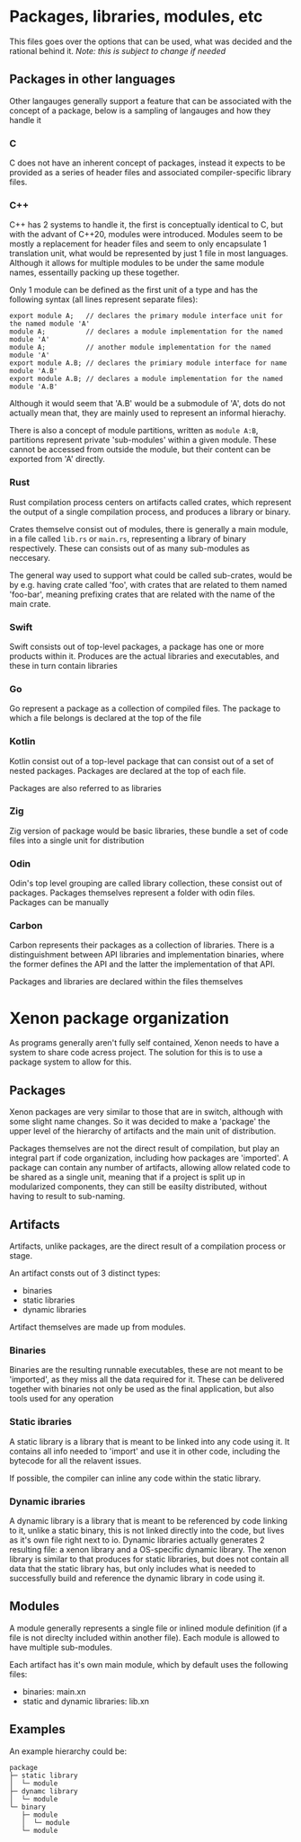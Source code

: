 # Packages, libraries, modules, etc

This files goes over the options that can be used, what was decided and the rational behind it.
_Note: this is subject to change if needed_

## Packages in other languages

Other langauges generally support a feature that can be associated with the concept of a package, below is a sampling of langauges and how they handle it

### C

C does not have an inherent concept of packages, instead it expects to be provided as a series of header files and associated compiler-specific library files.

### C++

C++ has 2 systems to handle it, the first is conceptually identical to C, but with the advant of C++20, modules were introduced.
Modules seem to be mostly a replacement for header files and seem to only encapsulate 1 translation unit, what would be represented by just 1 file in most languages.
Although it allows for multiple modules to be under the same module names, essentailly packing up these together.

Only 1 module can be defined as the first unit of a type and has the following syntax (all lines represent separate files):
```
export module A;   // declares the primary module interface unit for the named module 'A'
module A;          // declares a module implementation for the named module 'A'
module A;          // another module implementation for the named module 'A'
export module A.B; // declares the primiary module interface for name module 'A.B'
export module A.B; // declares a module implementation for the named module 'A.B'
```

Although it would seem that 'A.B' would be a submodule of 'A', dots do not actually mean that, they are mainly used to represent an informal hierachy.

There is also a concept of module partitions, written as `module A:B`, partitions represent private 'sub-modules' within a given module.
These cannot be accessed from outside the module, but their content can be exported from 'A' directly.

### Rust

Rust compilation process centers on artifacts called crates, which represent the output of a single compilation process, and produces a library or binary.

Crates themselve consist out of modules, there is generally a main module, in a file called `lib.rs` or `main.rs`, representing a library of binary respectively.
These can consists out of as many sub-modules as neccesary.

The general way used to support what could be called sub-crates, would be by e.g. having crate called 'foo', with crates that are related to them named 'foo-bar',
meaning prefixing crates that are related with the name of the main crate.

### Swift

Swift consists out of top-level packages, a package has one or more products within it.
Produces are the actual libraries and executables, and these in turn contain libraries

### Go

Go represent a package as a collection of compiled files.
The package to which a file belongs is declared at the top of the file

### Kotlin

Kotlin consist out of a top-level package that can consist out of a set of nested packages.
Packages are declared at the top of each file.

Packages are also referred to as libraries

### Zig

Zig version of package would be basic libraries, these bundle a set of code files into a single unit for distribution

### Odin

Odin's top level grouping are called library collection, these consist out of packages.
Packages themselves represent a folder with odin files.
Packages can be manually

### Carbon

Carbon represents their packages as a collection of libraries.
There is a distinguishment between API libraries and implementation binaries, where the former defines the API and the latter the implementation of that API.

Packages and libraries are declared within the files themselves

# Xenon package organization

As programs generally aren't fully self contained, Xenon needs to have a system to share code acress project.
The solution for this is to use a package system to allow for this.

## Packages

Xenon packages are very similar to those that are in switch, although with some slight name changes.
So it was decided to make a 'package' the upper level of the hierarchy of artifacts and the main unit of distribution.

Packages themselves are not the direct result of compilation, but play an integral part if code organization, including how packages are 'imported'.
A package can contain any number of artifacts, allowing allow related code to be shared as a single unit,
meaning that if a project is split up in modularized components, they can still be easilty distributed, without having to result to sub-naming.

## Artifacts

Artifacts, unlike packages, are the direct result of a compilation process or stage.

An artifact consts out of 3 distinct types:
- binaries
- static libraries
- dynamic libraries

Artifact themselves are made up from modules.

### Binaries

Binaries are the resulting runnable executables, these are not meant to be 'imported', as they miss all the data required for it.
These can be delivered together with binaries not only be used as the final application, but also tools used for any operation

### Static ibraries

A static library is a library that is meant to be linked into any code using it.
It contains all info needed to 'import' and use it in other code, including the bytecode for all the relavent issues.

If possible, the compiler can inline any code within the static library.

### Dynamic ibraries

A dynamic library is a library that is meant to be referenced by code linking to it, unlike a static binary, this is not linked directly into the code, but lives as it's own file right next to io.
Dynamic libraries actually generates 2 resulting file: a xenon library and a OS-specific dynamic library.
The xenon library is similar to that produces for static libraries, but does not contain all data that the static library has, but only includes what is needed to successfully build and reference the dynamic library in code using it.

## Modules

A module generally represents a single file or inlined module definition (if a file is not direclty included within another file).
Each module is allowed to have multiple sub-modules.

Each artifact has it's own main module, which by default uses the following files:
- binaries: main.xn
- static and dynamic libraries: lib.xn

## Examples

An example hierarchy could be:
```
package
├─ static library
│  └─ module
├─ dynamc library
│  └─ module
└─ binary
   ├─ module
   │  └─ module
   └─ module
```